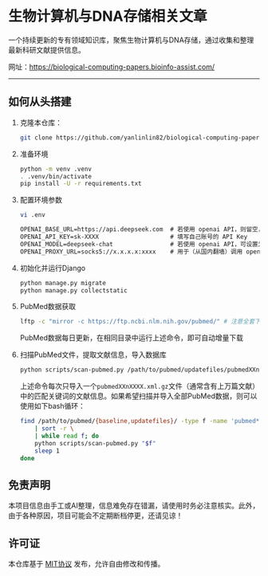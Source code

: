 # 生物计算机与DNA存储相关文章

一个持续更新的专有领域知识库，聚焦生物计算机与DNA存储，通过收集和整理最新科研文献提供信息。

网址：<https://biological-computing-papers.bioinfo-assist.com/>

---

## 如何从头搭建

1. 克隆本仓库：

    ```sh
    git clone https://github.com/yanlinlin82/biological-computing-papers.git
    ```

2. 准备环境

    ```sh
    python -m venv .venv
    . .venv/bin/activate
    pip install -U -r requirements.txt
    ```

3. 配置环境参数

    ```sh
    vi .env
    ```

    ```txt
    OPENAI_BASE_URL=https://api.deepseek.com  # 若使用 openai API，则留空，或使用 https://api.openai.com/v1
    OPENAI_API_KEY=sk-XXXX                    # 填写自己账号的 API Key
    OPENAI_MODEL=deepseek-chat                # 若使用 openai API，可设置为 gpt-4o-mini
    OPENAI_PROXY_URL=socks5://x.x.x.x:xxxx    # 用于（从国内翻墙）调用 openai API，使用 DeepSeek 则可不配置此项
    ```
  
4. 初始化并运行Django

    ```sh
    python manage.py migrate
    python manage.py collectstatic
    ```

5. PubMed数据获取

    ```sh
    lftp -c "mirror -c https://ftp.ncbi.nlm.nih.gov/pubmed/" # 注意全套下载有超过50G
    ```

    PubMed数据每日更新，在相同目录中运行上述命令，即可自动增量下载

6. 扫描PubMed文件，提取文献信息，导入数据库

    ```sh
    python scripts/scan-pubmed.py /path/to/pubmed/updatefiles/pubmedXXnXXXX.xml.gz
    ```

    上述命令每次只导入一个`pubmedXXnXXXX.xml.gz`文件（通常含有上万篇文献）中的匹配关键词的文献信息。如果希望扫描并导入全部PubMed数据，则可以使用如下bash循环：

    ```sh
    find /path/to/pubmed/{baseline,updatefiles}/ -type f -name 'pubmed*.xml.gz' \
        | sort -r \
        | while read f; do
        python scripts/scan-pubmed.py "$f"
        sleep 1
    done
    ```

## 免责声明

本项目信息由手工或AI整理，信息难免存在错漏，请使用时务必注意核实。此外，由于各种原因，项目可能会不定期断档停更，还请见谅！

## 许可证

本仓库基于 [MIT协议](LICENSE) 发布，允许自由修改和传播。
